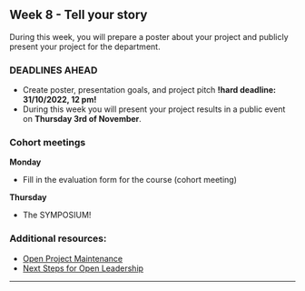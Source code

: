 ## Week 8 - Tell your story

During this week, you will prepare a poster about your project and publicly present your project for the department. 


### DEADLINES AHEAD
+ Create poster, presentation goals, and project pitch **!hard deadline: 31/10/2022, 12 pm!**
+ During this week you will present your project results in a public event on **Thursday 3rd of November**. 

### Cohort meetings 

__Monday__
+ Fill in the evaluation form for the course (cohort meeting)

__Thursday__
+ The SYMPOSIUM!

### Additional resources:
+ [Open Project Maintenance](https://mozilla.github.io/open-leadership-training-series/articles/open-project-maintenance/)
+ [Next Steps for Open Leadership](https://mozilla.github.io/open-leadership-training-series/articles/open-leadership-outro-and-next-steps/next-steps-for-open-leadership/)


---

 
